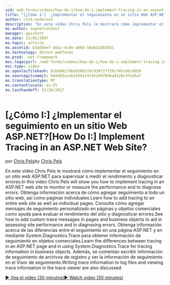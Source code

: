 ```yaml
---
uid: web-forms/videos/how-do-i/how-do-i-implement-tracing-in-an-aspnet-web-site
title: "[¿Cómo I:]  ¿Implementar el seguimiento en un sitio Web ASP.NET? | Microsoft Docs"
author: rick-anderson
description: "En este vídeo Chris Pels le mostrará cómo implementar el seguimiento en un sitio web ASP.NET para supervisar o medir el rendimiento y diagnosticar errores. Obtenga información acerca de CA..."
ms.author: aspnetcontent
manager: wpickett
ms.date: 11/05/2007
ms.topic: article
ms.assetid: b3abbbef-ddac-4c8e-a068-5bab31db5931
ms.technology: dotnet-webforms
ms.prod: .net-framework
msc.legacyurl: /web-forms/videos/how-do-i/how-do-i-implement-tracing-in-an-aspnet-web-site
msc.type: video
ms.openlocfilehash: 616d9827d6dd5661fdc938f27f20c745c6614956
ms.sourcegitcommit: 9a9483aceb34591c97451997036a9120c3fe2baf
ms.translationtype: MT
ms.contentlocale: es-ES
ms.lasthandoff: 11/10/2017
---
```

<a name="how-do-i--implement-tracing-in-an-aspnet-web-site"></a><span data-ttu-id="84840-105">[¿Cómo I:]  ¿Implementar el seguimiento en un sitio Web ASP.NET?</span><span class="sxs-lookup"><span data-stu-id="84840-105">[How Do I:]  Implement Tracing in an ASP.NET Web Site?</span></span>
====================
<span data-ttu-id="84840-106">por [Chris Pels](https://twitter.com/chrispels)</span><span class="sxs-lookup"><span data-stu-id="84840-106">by [Chris Pels](https://twitter.com/chrispels)</span></span>

<span data-ttu-id="84840-107">En este vídeo Chris Pels le mostrará cómo implementar el seguimiento en un sitio web ASP.NET para supervisar o medir el rendimiento y diagnosticar errores.</span><span class="sxs-lookup"><span data-stu-id="84840-107">In this video Chris Pels will show you how to implement tracing in an ASP.NET web site to monitor or measure the performance and to diagnose errors.</span></span> <span data-ttu-id="84840-108">Obtenga información acerca de cómo agregar seguimiento a todo un sitio web, así como páginas individuales.</span><span class="sxs-lookup"><span data-stu-id="84840-108">Learn how to add tracing to an entire web site as well as individual pages.</span></span> <span data-ttu-id="84840-109">Consulte cómo agregar mensajes de seguimiento personalizado en páginas y objetos comerciales como ayuda para evaluar el rendimiento del sitio y diagnosticar errores.</span><span class="sxs-lookup"><span data-stu-id="84840-109">See how to add custom trace messages in pages and business objects to aid in assessing site performance and in diagnosing errors.</span></span> <span data-ttu-id="84840-110">Obtenga información acerca de las diferencias entre el seguimiento en una página ASP.NET y en mediante System.Diagnostics.Trace para obtener información de seguimiento en objetos comerciales.</span><span class="sxs-lookup"><span data-stu-id="84840-110">Learn the differences between tracing in an ASP.NET page and in using System.Diagnostics.Trace for tracing information in business objects.</span></span> <span data-ttu-id="84840-111">Además, se comentan escribir información de seguimiento de archivos de registro y ver la información de seguimiento en el Visor de seguimiento.</span><span class="sxs-lookup"><span data-stu-id="84840-111">Writing trace information to log files and viewing trace information in the trace viewer are also discussed.</span></span>

[<span data-ttu-id="84840-112">&#9654; Vea el vídeo (30 minutos)</span><span class="sxs-lookup"><span data-stu-id="84840-112">&#9654; Watch video (30 minutes)</span></span>](https://channel9.msdn.com/Blogs/ASP-NET-Site-Videos/how-do-i-implement-tracing-in-an-aspnet-web-site)
